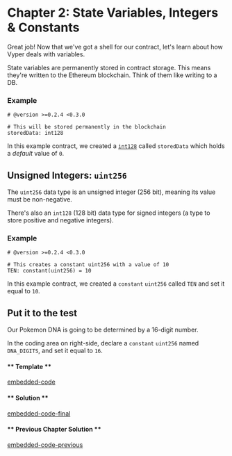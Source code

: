 # Chapter 2: State Variables, Integers & Constants

Great job! Now that we've got a shell for our contract, let's learn about how Vyper deals with variables.

State variables are permanently stored in contract storage. This means they're written to the Ethereum blockchain. Think of them like writing to a DB.

### Example

```vyper
# @version >=0.2.4 <0.3.0

# This will be stored permanently in the blockchain
storedData: int128
```

In this example contract, we created a [`int128`](https://vyper.readthedocs.io/en/stable/types.html#signed-integer-128-bit) called `storedData` which holds a _default_ value of `0`.

## Unsigned Integers: `uint256`

The `uint256` data type is an unsigned integer (256 bit), meaning its value must be non-negative.

There's also an `int128` (128 bit) data type for signed integers (a type to store positive and negative integers).

### Example

```vyper
# @version >=0.2.4 <0.3.0

# This creates a constant uint256 with a value of 10
TEN: constant(uint256) = 10
```

In this example contract, we created a `constant` `uint256` called `TEN` and set it equal to `10`.

## Put it to the test

Our Pokemon DNA is going to be determined by a 16-digit number.

In the coding area on right-side, declare a `constant` `uint256` named `DNA_DIGITS`, and set it equal to `16`.

<!-- tabs:start -->

#### ** Template **

[embedded-code](../assets/1/1.2-template-code.vy ':include :type=code embed-template')

#### ** Solution **

[embedded-code-final](../assets/1/1.2-finished-code.vy ':include :type=code embed-final')

#### ** Previous Chapter Solution **

[embedded-code-previous](../assets/1/1.1-finished-code.vy ':include :type=code embed-previous')

<!-- tabs:end -->
